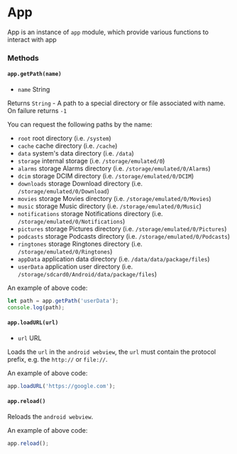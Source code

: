 # App
App is an instance of `app` module, which provide various functions to interact with app

### Methods

#### `app.getPath(name)`
- `name` String

Returns `String` - A path to a special directory or file associated with name. On failure returns `-1`

You can request the following paths by the name:
- `root` root directory (i.e. `/system`)
- `cache` cache directory (i.e. `/cache`)
- `data` system's data directory (i.e. `/data`)
- `storage` internal storage (i.e. `/storage/emulated/0`)
- `alarms` storage Alarms directory (i.e. `/storage/emulated/0/Alarms`)
- `dcim` storage DCIM directory (i.e. `/storage/emulated/0/DCIM`)
- `downloads` storage Download directory (i.e. `/storage/emulated/0/Download`)
- `movies` storage Movies directory (i.e. `/storage/emulated/0/Movies`)
- `music` storage Music directory (i.e. `/storage/emulated/0/Music`)
- `notifications` storage Notifications directory (i.e. `/storage/emulated/0/Notifications`)
- `pictures` storage Pictures directory (i.e. `/storage/emulated/0/Pictures`)
- `podcasts` storage Podcasts directory (i.e. `/storage/emulated/0/Podcasts`)
- `ringtones` storage Ringtones directory (i.e. `/storage/emulated/0/Ringtones`)
- `appData` application data directory (i.e. `/data/data/package/files`)
- `userData` application user directory (i.e. `/storage/sdcard0/Android/data/package/files`)

An example of above code:
```js
let path = app.getPath('userData');
console.log(path);
```

#### `app.loadURL(url)`
- `url` URL

Loads the `url` in the `android webview`, the `url` must contain the protocol prefix, e.g. the `http://` or `file://`.

An example of above code:
```js
app.loadURL('https://google.com');
```

#### `app.reload()`

Reloads the `android webview`.

An example of above code:
```js
app.reload();
```
